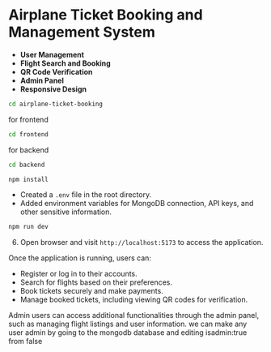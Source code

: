 # Airplane Ticket Booking and Management System







- **User Management**
- **Flight Search and Booking**
- **QR Code Verification**
- **Admin Panel**
- **Responsive Design**




```bash
cd airplane-ticket-booking
```

for frontend
```bash
cd frontend
```

for backend
```bash
cd backend
```


```bash
npm install
```

   - Created a `.env` file in the root directory.
   - Added environment variables for MongoDB connection, API keys, and other sensitive information.


```bash
npm run dev
```

6. Open browser and visit `http://localhost:5173` to access the application.

Once the application is running, users can:

- Register or log in to their accounts.
- Search for flights based on their preferences.
- Book tickets securely and make payments.
- Manage booked tickets, including viewing QR codes for verification.

Admin users can access additional functionalities through the admin panel, such as managing flight listings and user information.
we can make any user admin by going to the mongodb database and editing isadmin:true from false


